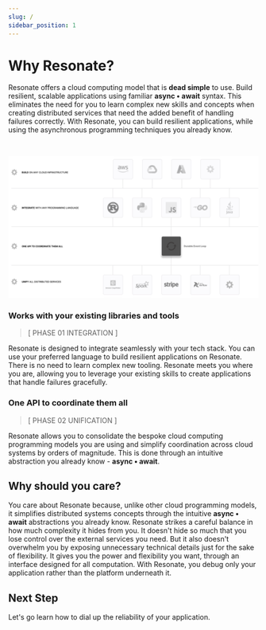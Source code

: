 ```yaml
---
slug: /
sidebar_position: 1
---
```


# Why Resonate?

Resonate offers a cloud computing model that is **dead simple** to use. Build resilient, scalable applications using familiar **async • await** syntax. This eliminates the need for you to learn complex new skills and concepts when creating distributed services that need the added benefit of handling failures correctly. With Resonate, you can build resilient applications, while using the asynchronous programming techniques you already know.

&nbsp;

![alt text](../static/img/temp_intro.png)


### Works with your existing libraries and tools
> [ PHASE 01 INTEGRATION ]

Resonate is designed to integrate seamlessly with your tech stack. You can use your preferred language to build resilient applications on Resonate. There is no need to learn complex new tooling. Resonate meets you where you are, allowing you to leverage your existing skills to create applications that handle failures gracefully.

### One API to coordinate them all
> [ PHASE 02 UNIFICATION ] 

Resonate allows you to consolidate the bespoke cloud computing programming models you are using and simplify coordination across cloud systems by orders of magnitude. This is done through an intuitive abstraction you already know - **async • await**.

## Why should you care?

You care about Resonate because, unlike other cloud programming models, it simplifies distributed systems concepts through the intuitive **async • await** abstractions you already know. Resonate strikes a careful balance in how much complexity it hides from you. It doesn't hide so much that you lose control over the external services you need. But it also doesn't overwhelm you by exposing unnecessary technical details just for the sake of flexibility. It gives you the power and flexibility you want, through an interface designed for all computation. With Resonate, you debug only your application rather than the platform underneath it.

## Next Step

Let's go learn how to dial up the reliability of your application. 